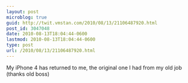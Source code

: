 ```yaml
---
layout: post
microblog: true
guid: http://twit.vmstan.com/2010/08/13/21106487920.html
post_id: 3047048
date: 2010-08-13T18:04:44-0600
lastmod: 2010-08-13T18:04:44-0600
type: post
url: /2010/08/13/21106487920.html
---
```

My iPhone 4 has returned to me, the original one I had from my old job (thanks old boss)
